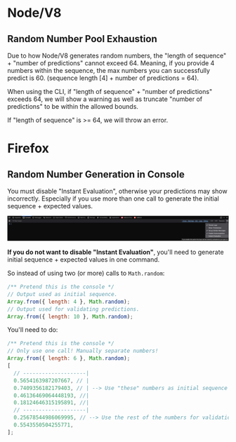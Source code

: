 # Node/V8

## Random Number Pool Exhaustion

Due to how Node/V8 generates random numbers, the "length of sequence" + "number of predictions" cannot exceed 64. Meaning, if you provide 4 numbers within the sequence, the max numbers you can successfully predict is 60. (sequence length [4] + number of predictions = 64).

When using the CLI, if "length of sequence" + "number of predictions" exceeds 64, we will show a warning as well as truncate "number of predictions" to be within the allowed bounds.

If "length of sequence" is >= 64, we will throw an error.

# Firefox

## Random Number Generation in Console

You must disable "Instant Evaluation", otherwise your predictions may show incorrectly. Especially if you use more than one call to generate the initial sequence + expected values.

<img width="1920" alt="Firefox_DisableConsoleInstantEvaluation" src="/.github/Firefox_DisableConsoleInstantEvaluation.png" />

**If you do not want to disable "Instant Evaluation"**, you'll need to generate initial sequence + expected values in one command.

So instead of using two (or more) calls to `Math.random`:

```js
/** Pretend this is the console */
// Output used as initial sequence.
Array.from({ length: 4 }, Math.random);
// Output used for validating predictions.
Array.from({ length: 10 }, Math.random);
```

You'll need to do:

```js
/** Pretend this is the console */
// Only use one call! Manually separate numbers!
Array.from({ length: 6 }, Math.random);
[
  // --------------------|
  0.5654163987207667, // |
  0.7409356182179403, // | --> Use "these" numbers as initial sequence
  0.46136469064448193, //|
  0.18124646315195891, //|
  // --------------------|
  0.25678544986069995, // --> Use the rest of the numbers for validation
  0.5543550504255771,
];
```
